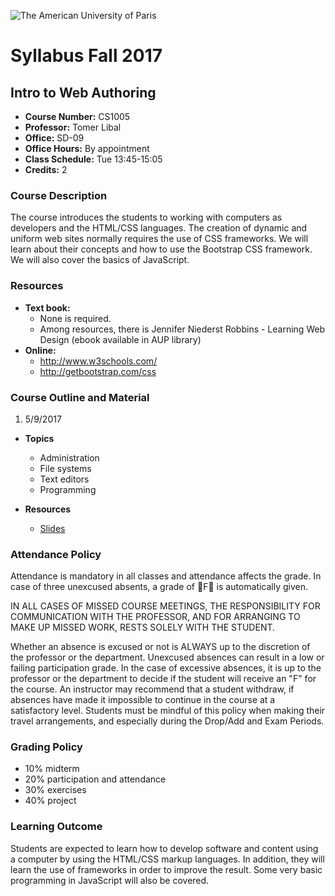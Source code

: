 ![The American University of Paris](https://upload.wikimedia.org/wikipedia/en/4/4c/American_University_of_Paris.png)
# Syllabus Fall 2017
## Intro to Web Authoring

* **Course Number:** CS1005
* **Professor:** Tomer Libal
* **Office:** SD-09
* **Office Hours:** By appointment
* **Class Schedule:** Tue 13:45-15:05
* **Credits:** 2

### Course Description
The course introduces the students to working with computers as developers and the HTML/CSS languages. The creation of dynamic and uniform web sites normally requires the use of CSS frameworks. We will learn about their concepts and how to use the Bootstrap CSS framework.
We will also cover the basics of JavaScript.


### Resources

* **Text book:**
  * None is required.
  * Among resources, there is Jennifer Niederst Robbins - Learning Web Design
  (ebook available in AUP library)
* **Online:**
  * http://www.w3schools.com/
  * http://getbootstrap.com/css

### Course Outline and Material

1. 5/9/2017

  * **Topics**

    * Administration
    * File systems
    * Text editors
    * Programming

  * **Resources**

    * [Slides](https://github.com/AUP-CS1005/slides1/blob/master/slides.pdf)

### Attendance Policy
Attendance is mandatory in all classes and attendance affects the grade. In case of three unexcused absents, a grade of F is automatically given.


IN ALL CASES OF MISSED COURSE MEETINGS, THE RESPONSIBILITY FOR
COMMUNICATION WITH THE PROFESSOR, AND FOR ARRANGING TO MAKE UP MISSED
WORK, RESTS SOLELY WITH THE STUDENT.

Whether an absence is excused or not is ALWAYS up to the discretion of
the professor or the department. Unexcused absences can result in a low
or failing participation grade. In the case of excessive absences, it is
up to the professor or the department to decide if the student will
receive an "F" for the course. An instructor may recommend that a
student withdraw, if absences have made it impossible to continue in the
course at a satisfactory level.
Students must be mindful of this policy when making their travel
arrangements, and especially during the Drop/Add and Exam Periods.

### Grading Policy
* 10% midterm
* 20% participation and attendance
* 30% exercises
* 40% project

### Learning Outcome
Students are expected to learn how to develop software and content using a computer by using the HTML/CSS markup languages. In addition, they will learn the use of frameworks in order to improve the result. Some very basic programming in JavaScript will also be covered.
